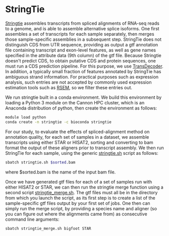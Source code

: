 # StringTie

[Stringtie](https://github.com/gpertea/stringtie) assembles transcripts from spliced alignments of RNA-seq reads to a genome, and is able to assemble alternative splice isoforms. One first assembles a set of transcripts for each sample separately, then merges those sample-specific assemblies in a subsequent step. StringTie does not distinguish CDS from UTR sequence, providing as output a gtf annotation file containing transcript and exon-level features, as well as gene names specified in the attribute data (9th column) of the gtf file. Because Stringtie doesn't predict CDS, to obtain putative CDS and protein sequences, one must run a CDS prediction pipeline. For this purpose, we use [TransDecoder](https://github.com/TransDecoder/TransDecoder/wiki). In addition, a typically small fraction of features annotated by StringTie has ambiguous strand information. For practical purposes such as expression analysis, such entries are not accepted by commonly used expression estimation tools such as [RSEM](https://github.com/deweylab/RSEM), so we filter these entries out. 

We run stringtie built in a conda environment. We build this environment by loading a Python 3 module on the Cannon HPC cluster, which is an Anaconda distribution of python, then create the environment as follows:

```bash
module load python
conda create -n stringtie -c bioconda stringtie
```

For our study, to evaluate the effects of spliced-alignment method on annotation quality, for each set of samples in a dataset, we assemble transcripts using either STAR or HISAT2, sorting and converting to bam format the output of these aligners prior to transcript assembly. We then run StringTie for each sample, using the generic [stringtie.sh](https://github.com/harvardinformatics/GenomeAnnotation/blob/master/StringTie/slurm_scripts/stringtie.sh) script as follows:

```bash
sbatch stringtie.sh $sorted.bam
```

where $sorted.bam is the name of the input bam file.

Once we have generated gtf files for each of a set of samples run with either HISAT2 or STAR, we can then run the stringtie merge function using a second script [stringtie_merge.sh](https://github.com/harvardinformatics/GenomeAnnotation/blob/master/StringTie/slurm_scripts/stringtie_merge.sh). The gtf files must all be in the directory from which you launch the script, as its first step is to create a list of the sample-specific gtf files output by your first set of jobs. One then can simply run the merge script, by providing a species name and aligner (so you can figure out where the alignments came from) as consecutive command line arguments:

```bash
sbatch stringtie_merge.sh bigfoot STAR
```
  
